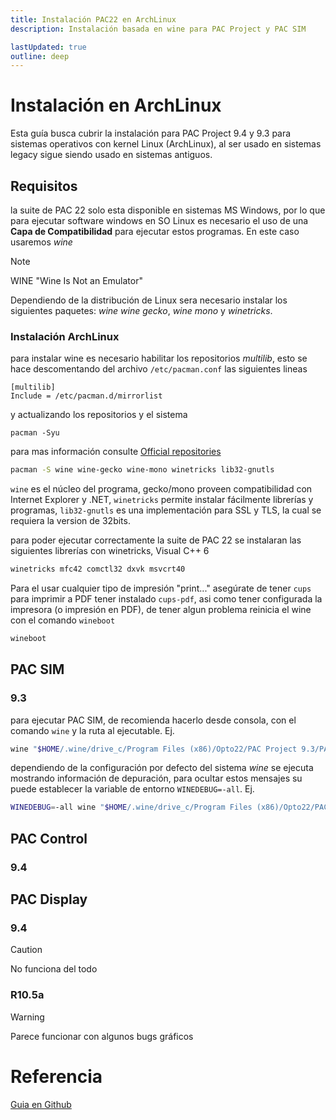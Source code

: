 ```yaml
---
title: Instalación PAC22 en ArchLinux
description: Instalación basada en wine para PAC Project y PAC SIM

lastUpdated: true
outline: deep
---
```


# Instalación en ArchLinux

Esta guía busca cubrir la instalación para PAC Project 9.4 y 9.3 para sistemas operativos con kernel Linux (ArchLinux), al ser usado en sistemas legacy sigue siendo usado en sistemas antiguos.

## Requisitos

la suite de PAC 22 solo esta disponible en sistemas MS Windows, por lo que para ejecutar software windows en SO Linux es necesario el uso de una **Capa de Compatibilidad** para ejecutar estos programas. En este caso usaremos *wine*

> [!NOTE]
> WINE "Wine Is Not an Emulator"

Dependiendo de la distribución de Linux sera necesario instalar los siguientes paquetes: *wine* *wine gecko*, *wine mono* y *winetricks*.

### Instalación ArchLinux

para instalar wine es necesario habilitar los repositorios *multilib*, esto se hace descomentando del archivo `/etc/pacman.conf` las siguientes lineas

```
[multilib]
Include = /etc/pacman.d/mirrorlist
```

y actualizando los repositorios y el sistema
<div class='console'>

```
pacman -Syu
```

</div>
<div class='console'>

para mas información consulte [Official repositories](https://wiki.archlinux.org/title/Official_repositories#multilib)

```bash
pacman -S wine wine-gecko wine-mono winetricks lib32-gnutls
```

</div>

`wine` es el núcleo del programa, gecko/mono proveen compatibilidad con Internet Explorer y .NET, `winetricks` permite instalar fácilmente librerías y programas, `lib32-gnutls` es una implementación para SSL y TLS, la cual se requiera la version de 32bits.

para poder ejecutar correctamente la suite de PAC 22 se instalaran las siguientes librerías con winetricks, Visual C++ 6

<div class='console'>

```bash
winetricks mfc42 comctl32 dxvk msvcrt40
```

Para el usar cualquier tipo de impresión "print..." asegúrate de tener `cups` para imprimir a PDF tener instalado `cups-pdf`, asi como tener configurada la impresora (o impresión en PDF), de tener algun problema reinicia el wine con el comando `wineboot`

```bash
wineboot
```

</div>

## PAC SIM

### 9.3

para ejecutar PAC SIM, de recomienda hacerlo desde consola, con el comando `wine` y la ruta al ejecutable. Ej.

<div class='console'>

```bash
wine "$HOME/.wine/drive_c/Program Files (x86)/Opto22/PAC Project 9.3/PAC Sim/SNAPPACSim.exe"
```

</div>

dependiendo de la configuración por defecto del sistema *wine* se ejecuta mostrando información de depuración, para ocultar estos mensajes su puede establecer la variable de entorno `WINEDEBUG=-all`. Ej.

<div class='console'>

```bash
WINEDEBUG=-all wine "$HOME/.wine/drive_c/Program Files (x86)/Opto22/PAC Project 9.3/PAC Sim/SNAPPACSim.exe"
```

</div>

## PAC Control

### 9.4
<!-- > [!NOTE]
> Se ejecuta sin problemas, solo con algunos errores gráficos en el *toolbar* y el *listview* -->

## PAC Display

### 9.4
> [!CAUTION]
> No funciona del todo

### R10.5a
> [!WARNING]
> Parece funcionar con algunos bugs gráficos

# Referencia

[Guia en Github](https://github.com/enokson/opto22)